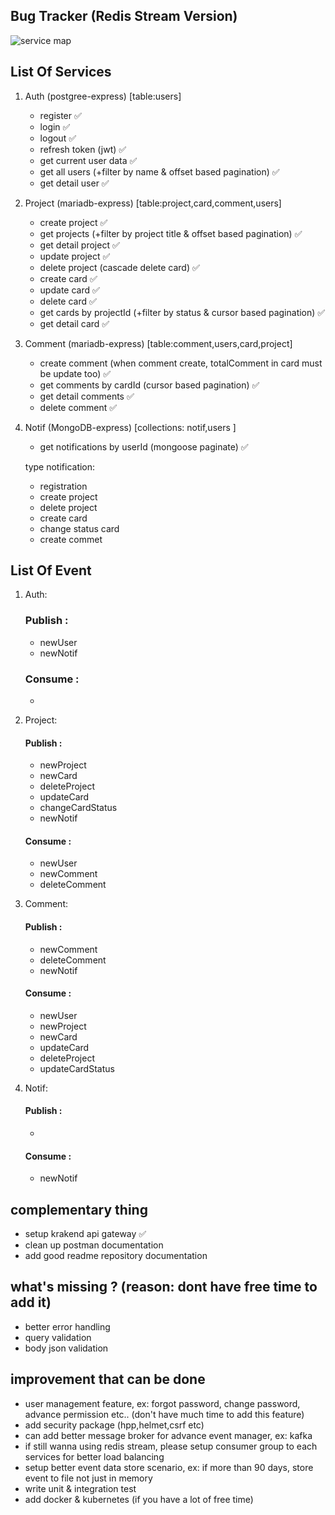 ## Bug Tracker (Redis Stream Version)

![service map](https://i.postimg.cc/1t2JNzZB/bugtracker-drawio-drawio-1.png)

## List Of Services

1. Auth (postgree-express) [table:users]

   - register ✅
   - login ✅
   - logout ✅
   - refresh token (jwt) ✅
   - get current user data ✅
   - get all users (+filter by name & offset based pagination) ✅
   - get detail user ✅

2. Project (mariadb-express) [table:project,card,comment,users]

   - create project ✅
   - get projects (+filter by project title & offset based pagination) ✅
   - get detail project ✅
   - update project ✅
   - delete project (cascade delete card) ✅
   - create card ✅
   - update card ✅
   - delete card ✅
   - get cards by projectId (+filter by status & cursor based pagination) ✅
   - get detail card ✅

3. Comment (mariadb-express) [table:comment,users,card,project]

   - create comment (when comment create, totalComment in card must be update too) ✅
   - get comments by cardId (cursor based pagination) ✅
   - get detail comments ✅
   - delete comment ✅

4. Notif (MongoDB-express) [collections: notif,users ]

   - get notifications by userId (mongoose paginate) ✅

   type notification:

   - registration
   - create project
   - delete project
   - create card
   - change status card
   - create commet

## List Of Event

1. Auth:

   ### Publish :

   - newUser
   - newNotif

   ### Consume :

   -

2. Project:

   #### Publish :

   - newProject
   - newCard
   - deleteProject
   - updateCard
   - changeCardStatus
   - newNotif

   #### Consume :

   - newUser
   - newComment
   - deleteComment

3. Comment:

   #### Publish :

   - newComment
   - deleteComment
   - newNotif

   #### Consume :

   - newUser
   - newProject
   - newCard
   - updateCard
   - deleteProject
   - updateCardStatus

4. Notif:

   #### Publish :

   -

   #### Consume :

   - newNotif

## complementary thing

- setup krakend api gateway ✅
- clean up postman documentation
- add good readme repository documentation

## what's missing ? (reason: dont have free time to add it)

- better error handling
- query validation
- body json validation

## improvement that can be done

- user management feature, ex: forgot password, change password, advance permission etc.. (don't have much time to add this feature)
- add security package (hpp,helmet,csrf etc)
- can add better message broker for advance event manager, ex: kafka
- if still wanna using redis stream, please setup consumer group to each services for better load balancing
- setup better event data store scenario, ex: if more than 90 days, store event to file not just in memory
- write unit & integration test
- add docker & kubernetes (if you have a lot of free time)
